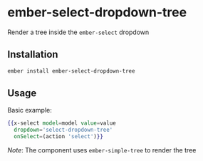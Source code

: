 # ember-select-dropdown-tree

Render a tree inside the `ember-select` dropdown

## Installation

```bash
ember install ember-select-dropdown-tree
```


## Usage
Basic example:

```handlebars
{{x-select model=model value=value
  dropdown='select-dropdown-tree'
  onSelect=(action 'select')}}
```


*Note*: The component uses `ember-simple-tree` to render the tree
